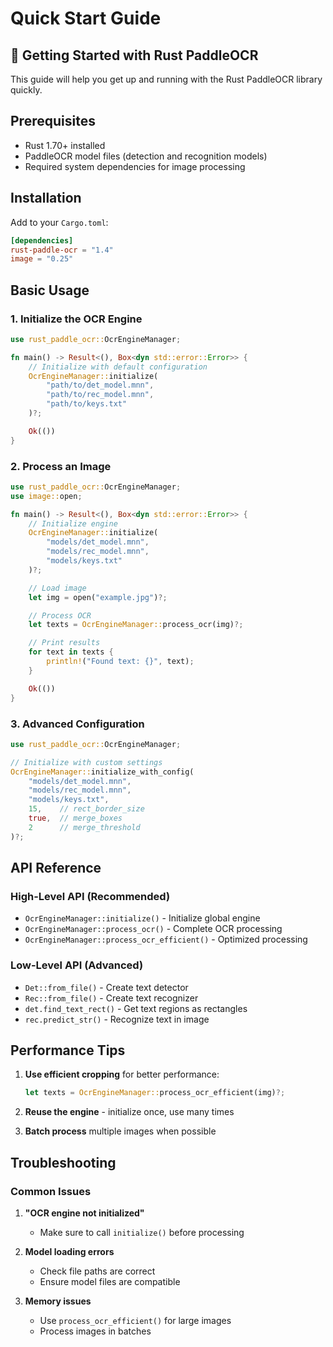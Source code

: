 # Quick Start Guide

## 🚀 Getting Started with Rust PaddleOCR

This guide will help you get up and running with the Rust PaddleOCR library quickly.

## Prerequisites

- Rust 1.70+ installed
- PaddleOCR model files (detection and recognition models)
- Required system dependencies for image processing

## Installation

Add to your `Cargo.toml`:

```toml
[dependencies]
rust-paddle-ocr = "1.4"
image = "0.25"
```

## Basic Usage

### 1. Initialize the OCR Engine

```rust
use rust_paddle_ocr::OcrEngineManager;

fn main() -> Result<(), Box<dyn std::error::Error>> {
    // Initialize with default configuration
    OcrEngineManager::initialize(
        "path/to/det_model.mnn",
        "path/to/rec_model.mnn",
        "path/to/keys.txt"
    )?;

    Ok(())
}
```

### 2. Process an Image

```rust
use rust_paddle_ocr::OcrEngineManager;
use image::open;

fn main() -> Result<(), Box<dyn std::error::Error>> {
    // Initialize engine
    OcrEngineManager::initialize(
        "models/det_model.mnn",
        "models/rec_model.mnn",
        "models/keys.txt"
    )?;

    // Load image
    let img = open("example.jpg")?;

    // Process OCR
    let texts = OcrEngineManager::process_ocr(img)?;

    // Print results
    for text in texts {
        println!("Found text: {}", text);
    }

    Ok(())
}
```

### 3. Advanced Configuration

```rust
use rust_paddle_ocr::OcrEngineManager;

// Initialize with custom settings
OcrEngineManager::initialize_with_config(
    "models/det_model.mnn",
    "models/rec_model.mnn",
    "models/keys.txt",
    15,    // rect_border_size
    true,  // merge_boxes
    2      // merge_threshold
)?;
```

## API Reference

### High-Level API (Recommended)

- `OcrEngineManager::initialize()` - Initialize global engine
- `OcrEngineManager::process_ocr()` - Complete OCR processing
- `OcrEngineManager::process_ocr_efficient()` - Optimized processing

### Low-Level API (Advanced)

- `Det::from_file()` - Create text detector
- `Rec::from_file()` - Create text recognizer
- `det.find_text_rect()` - Get text regions as rectangles
- `rec.predict_str()` - Recognize text in image

## Performance Tips

1. **Use efficient cropping** for better performance:
   ```rust
   let texts = OcrEngineManager::process_ocr_efficient(img)?;
   ```

2. **Reuse the engine** - initialize once, use many times

3. **Batch process** multiple images when possible

## Troubleshooting

### Common Issues

1. **"OCR engine not initialized"**
   - Make sure to call `initialize()` before processing

2. **Model loading errors**
   - Check file paths are correct
   - Ensure model files are compatible

3. **Memory issues**
   - Use `process_ocr_efficient()` for large images
   - Process images in batches
